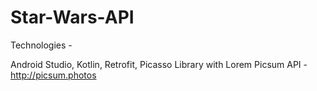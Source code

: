 # Star-Wars-API

Technologies -

Android Studio,
Kotlin,
Retrofit,
Picasso Library with Lorem Picsum API - http://picsum.photos